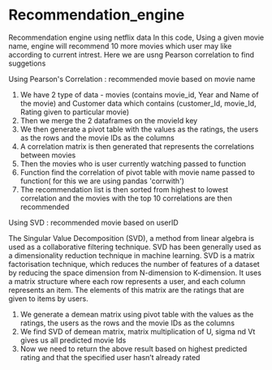 # Recommendation_engine
Recommendation engine using netflix data
In this code, Using a given movie name, engine will recommend 10 more movies which user may like according to current intrest. Here we are usng Pearson correlation to find suggetions

Using Pearson's Correlation : recommended movie based on movie name 
1. We have 2 type of data - movies (contains movie_id, Year and Name of the movie) and Customer data which contains (customer_Id, movie_Id, Rating given to particular movie)
2. Then we merge the 2 dataframes on the movieId key 
3. We then generate a pivot table with the values as the ratings, the users as the rows and the movie IDs as the columns
4. A correlation matrix is then generated that represents the correlations between movies 
5. Then the movies who is user currently watching passed to function
6. Function find the correlation of pivot table with movie name passed to function( for this we are using pandas 'corrwith')
7. The recommendation list is then sorted from highest to lowest correlation and the movies with the top 10 correlations are then recommended

Using SVD : recommended movie based on userID

The Singular Value Decomposition (SVD), a method from linear algebra is used as a collaborative filtering technique.  SVD has been generally used as a dimensionality reduction technique in machine learning. SVD is a matrix factorisation technique, which reduces the number of features of a dataset by reducing the space dimension from N-dimension to K-dimension. It uses a matrix structure where each row represents a user, and each column represents an item. The elements of this matrix are the ratings that are given to items by users.

1. We generate a demean matrix using pivot table with the values as the ratings, the users as the rows and the movie IDs as the columns
2. We find SVD of demean matrix, matrix multiplication of U, sigma nd Vt gives us all predicted movie Ids
3. Now we need to return the above result based on  highest predicted rating  and that the specified user hasn’t already rated


